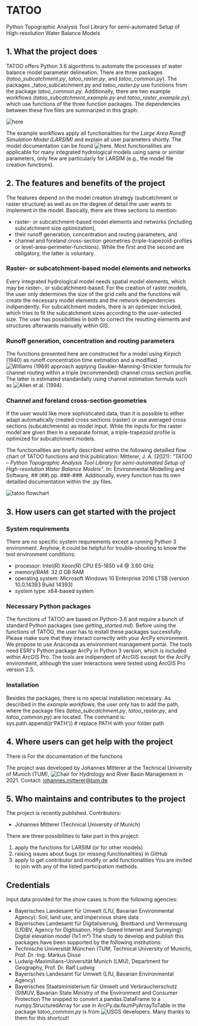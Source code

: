 # TATOO
Python Topographic Analysis Tool Library for semi-automated Setup of High-resolution Water Balance Models

## 1. What the project does
TATOO offers Python 3.6 algorithms to automate the processes of water balance model parameter delineation. 
There are three packages (_tatoo_subcatchment.py_, _tatoo_raster.py_, and _tatoo_common.py_). The packages _tatoo_subcatchment.py and _tatoo_raster.py_ use functions from the package _tatoo_common.py_. Additionally, there are two example workflows (_tatoo_subcatchment_example.py_ and _tatoo_raster_example.py_), which use functions of the three function packages. The dependencies between these five files are summarized in this graph:

![here](https://user-images.githubusercontent.com/85393122/121018779-1c181580-c79f-11eb-98d2-eec9cc303ffc.png)

The example workflows apply all functionalities for the _Large Area Runoff Simulation Model (LARSIM)_ and explain all user parameters shortly. The model documentation can be found ![here](https://www.larsim.info/en/the-model/). Most functionalities are  applicable for many integrated hydrological models using same or similar parameters, only few are particularly for LARSIM (e.g., the model file creation functions).

## 2. The features and benefits of the project
The features depend on the model creation strategy (subcatchment or raster structure) as well as on the degree of detail the user wants to implement in the model. Basically, there are three sections to mention:
* raster- or subcatchment-based model elements and networks (including subcatchment size optimization), 
* their runoff generation, concentration and routing parameters, and 
* channel and foreland cross-section geometries (triple-trapezoid-profiles or level-area-perimeter-functions). 
While the first and the second are obligatory, the latter is voluntary. 

### Raster- or subcatchment-based model elements and networks
Every integrated hydrological model needs spatial model elements, which may be raster-, or subcatchment-based. For the creation of raster models, the user only determines the size of the grid cells and the functions will create the necessary model elements and the network dependencies indipendently. For subcatchment models, there is an optimizer included, which tries to fit the subcatchment sizes according to the user-selected size. The user has possibilities in both to correct the resulting elements and structures afterwards manually within GIS.

### Runoff generation, concentration and routing parameters
The functions presented here are constructed for a model using Kirpich (1940) as runoff concentration time estimation and a modified ![Williams (1969)](https://doi.org/10.13031/2013.38772) approach applying Gaukler-Manning-Strickler formula for channel routing within a triple (recommended) channel cross section profile. The latter is estimated standardally using channel estimation formula such as ![Allen et al. (1994)](https://doi.org/10.1111/j.1752-1688.1994.tb03321.x).

### Channel and foreland cross-section geometries
If the user would like more sophisticated data, than it is possible to either adapt automatically created cross sections (raster) or use averaged cross sections (subcatchments) as model input. While the inputs for the raster model are given then in a separate format, a triple-trapezoid profile is optimized for subcatchment models.

The functionalities are briefly described within the following detailled flow chart of TATOO functions and this publication:
Mitterer, J. A. (2021): _"TATOO – Python Topographic Analysis Tool Library for semi-automated Setup of High-resolution Water Balance Models"_. In: Environmental Modelling and Software, ## (##) pp. ###-###. Additionally, every function has its own detailled documentation within the .py files.

![tatoo flowchart](https://user-images.githubusercontent.com/85393122/121212460-ab93f600-c87d-11eb-8f0b-1c58f082f951.png)

## 3. How users can get started with the project
### System requirements
There are no specific system requirements except a running Python 3 environment. Anyhow, it could be helpful for trouble-shooting to know the test environment conditions: 
* processor: Intel(R) Xeon(R) CPU E5-1650 v4 @ 3.60 GHz
* memory/RAM: 32.0 GB RAM
* operating system: Microsoft Windows 10 Enterprise 2016 LTSB (version 10.0.14393 Build 14393)
* system type: x64-based system

### Necessary Python packages
The functions of TATOO are based on Python-3.6 and require a bunch of standard Python packages (see _getting_started.md_). Before using the functions of TATOO, the user has to install these packages successfully. Please make sure that they interact correctly with your ArcPy environment. We propose to use Anaconda as environment management portal. 
The tools need ESRI's Python package ArcPy in Python 3 version, which is included within ArcGIS Pro. The tools are indipendent of ArcGIS except for the ArcPy environment, although the user interactions were tested using ArcGIS Pro version 2.5. 

### Installation
Besides the packages, there is no special installation necessary. As described in the _example workflows_, the user only has to add the path, where the package files (_tatoo_subcatchment.py_, _tatoo_raster.py_, and _tatoo_common.py_) are located. The command is:
sys.path.append((r'PATH')) # replace PATH with your folder path

## 4. Where users can get help with the project
There is 
For the documentation of the functions 

The project was developed by Johannes Mitterer at the Technical University of Munich (TUM), ![Chair for Hydrology and River Basin Management](https://www.bgu.tum.de/en/hydrologie/home/) in 2021. Contact: johannes.mitterer@tum.de

## 5. Who maintains and contributes to the project
The project is recently published. Contributors:
* Johannes Mitterer (Technical University of Munich)

There are three possibilities to take part in this project:
1. apply the functions for LARSIM (or for other models)
2. raising issues about bugs (or missing functionalities) in GitHub 
3. apply to get contributor and modify or add functionalities
You are invited to join with any of the listed participation methods.

## Credentials
Input data provided for the show cases is from the following agencies:
* Bayerisches Landesamt für Umwelt (LfU, Bavarian Environmental Agency): Soil, land use, and impervious share data
* Bayerisches Landesamt für Digitalisierung, Breitband und Vermessung (LfDBV, Agency for Digitisation, High-Speed Internet and Surveying): Digital elevation model (1x1 m²)
The study to develop and publish this packages have been supported by the following institutions:
* Technische Universität München (TUM, Technical University of Munich), Prof. Dr.-Ing. Markus Disse
* Ludwig-Maximilians-Universität Munich (LMU), Department for Geography, Prof. Dr. Ralf Ludwig
* Bayerisches Landesamt für Umwelt (LfU, Bavarian Environmental Agency)
* Bayerisches Staatsministerium für Umwelt und Verbraucherschutz (StMUV, Bavarian State Ministry of the Environment and Consumer Protection
The snipped to convert a pandas.DataFrame to a numpy.StructuredArray for use in ArcPy.da.NumPyArrayToTable in the package _tatoo_common.py_ is from ![USGS developers](https://my.usgs.gov/confluence/display/cdi/pandas.DataFrame+to+ArcGIS+Table). Many thanks to them for this shortcut!
